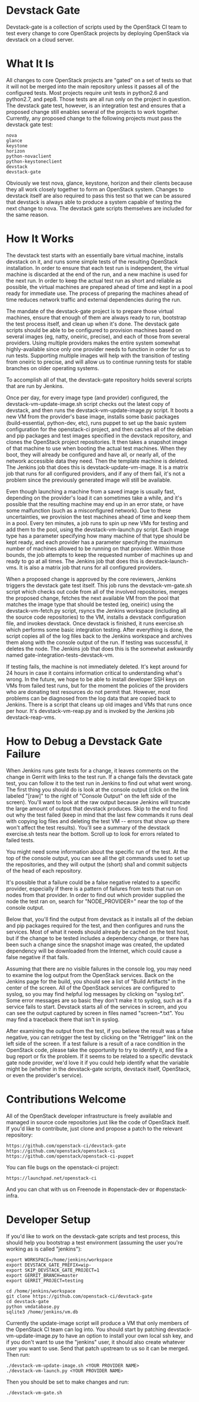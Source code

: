 Devstack Gate
=============

Devstack-gate is a collection of scripts used by the OpenStack CI team
to test every change to core OpenStack projects by deploying OpenStack
via devstack on a cloud server.

What It Is
==========

All changes to core OpenStack projects are "gated" on a set of tests
so that it will not be merged into the main repository unless it
passes all of the configured tests. Most projects require unit tests
in python2.6 and python2.7, and pep8. Those tests are all run only on
the project in question. The devstack gate test, however, is an
integration test and ensures that a proposed change still enables
several of the projects to work together. Currently, any proposed
change to the following projects must pass the devstack gate test:

    nova
    glance
    keystone
    horizon
    python-novaclient
    python-keystoneclient
    devstack
    devstack-gate

Obviously we test nova, glance, keystone, horizon and their clients
because they all work closely together to form an OpenStack
system. Changes to devstack itself are also required to pass this test
so that we can be assured that devstack is always able to produce a
system capable of testing the next change to nova. The devstack gate
scripts themselves are included for the same reason.  

How It Works
============

The devstack test starts with an essentially bare virtual machine,
installs devstack on it, and runs some simple tests of the resulting
OpenStack installation. In order to ensure that each test run is
independent, the virtual machine is discarded at the end of the run,
and a new machine is used for the next run. In order to keep the
actual test run as short and reliable as possible, the virtual
machines are prepared ahead of time and kept in a pool ready for
immediate use. The process of preparing the machines ahead of time
reduces network traffic and external dependencies during the run.

The mandate of the devstack-gate project is to prepare those virtual
machines, ensure that enough of them are always ready to run,
bootstrap the test process itself, and clean up when it's done. The
devstack gate scripts should be able to be configured to provision
machines based on several images (eg, natty, oneiric, precise), and
each of those from several providers. Using multiple providers makes
the entire system somewhat highly-available since only one provider
needs to function in order for us to run tests. Supporting multiple
images will help with the transition of testing from oneiric to
precise, and will allow us to continue running tests for stable
branches on older operating systems.

To accomplish all of that, the devstack-gate repository holds several
scripts that are run by Jenkins.

Once per day, for every image type (and provider) configured, the
devstack-vm-update-image.sh script checks out the latest copy of
devstack, and then runs the devstack-vm-update-image.py script. It
boots a new VM from the provider's base image, installs some basic
packages (build-essential, python-dev, etc), runs puppet to set up the
basic system configuration for the openstack-ci project, and then
caches all of the debian and pip packages and test images specified in
the devstack repository, and clones the OpenStack project
repositories. It then takes a snapshot image of that machine to use
when booting the actual test machines. When they boot, they will
already be configured and have all, or nearly all, of the network
accessible data they need. Then the template machine is deleted. The
Jenkins job that does this is devstack-update-vm-image. It is a matrix
job that runs for all configured providers, and if any of them fail,
it's not a problem since the previously generated image will still be
available.

Even though launching a machine from a saved image is usually fast,
depending on the provider's load it can sometimes take a while, and
it's possible that the resulting machine may end up in an error state,
or have some malfunction (such as a misconfigured network). Due to
these uncertainties, we provision the test machines ahead of time and
keep them in a pool. Every ten minutes, a job runs to spin up new VMs
for testing and add them to the pool, using the devstack-vm-launch.py
script. Each image type has a parameter specifying how many machine of
that type should be kept ready, and each provider has a parameter
specifying the maximum number of machines allowed to be running on
that provider. Within those bounds, the job attempts to keep the
requested number of machines up and ready to go at all times. The
Jenkins job that does this is devstack-launch-vms. It is also a matrix
job that runs for all configured providers.

When a proposed change is approved by the core reviewers, Jenkins
triggers the devstack gate test itself. This job runs the
devstack-vm-gate.sh script which checks out code from all of the
involved repositories, merges the proposed change, fetches the next
available VM from the pool that matches the image type that should be
tested (eg, oneiric) using the devstack-vm-fetch.py script, rsyncs the
Jenkins workspace (including all the source code repositories) to the
VM, installs a devstack configuration file, and invokes devstack. Once
devstack is finished, it runs exercise.sh which performs some basic
integration testing. After everything is done, the script copies all
of the log files back to the Jenkins workspace and archives them along
with the console output of the run. If testing was successful, it
deletes the node. The Jenkins job that does this is the somewhat
awkwardly named gate-integration-tests-devstack-vm.

If testing fails, the machine is not immediately deleted. It's kept
around for 24 hours in case it contains information critical to
understanding what's wrong. In the future, we hope to be able to
install developer SSH keys on VMs from failed test runs, but for the
moment the policies of the providers who are donating test resources
do not permit that. However, most problems can be diagnosed from the
log data that are copied back to Jenkins. There is a script that
cleans up old images and VMs that runs once per hour. It's
devstack-vm-reap.py and is invoked by the Jenkins job
devstack-reap-vms.  

How to Debug a Devstack Gate Failure
====================================

When Jenkins runs gate tests for a change, it leaves comments on the
change in Gerrit with links to the test run. If a change fails the
devstack gate test, you can follow it to the test run in Jenkins to
find out what went wrong. The first thing you should do is look at the
console output (click on the link labeled "[raw]" to the right of
"Console Output" on the left side of the screen). You'll want to look
at the raw output because Jenkins will truncate the large amount of
output that devstack produces. Skip to the end to find out why the
test failed (keep in mind that the last few commands it runs deal with
copying log files and deleting the test VM -- errors that show up
there won't affect the test results). You'll see a summary of the
devstack exercise.sh tests near the bottom. Scroll up to look for
errors related to failed tests.

You might need some information about the specific run of the test. At
the top of the console output, you can see all the git commands used
to set up the repositories, and they will output the (short) sha1 and
commit subjects of the head of each repository.

It's possible that a failure could be a false negative related to a
specific provider, especially if there is a pattern of failures from
tests that run on nodes from that provider. In order to find out which
provider supplied the node the test ran on, search for
"NODE_PROVIDER=" near the top of the console output.

Below that, you'll find the output from devstack as it installs all of
the debian and pip packages required for the test, and then configures
and runs the services. Most of what it needs should already be cached
on the test host, but if the change to be tested includes a dependency
change, or there has been such a change since the snapshot image was
created, the updated dependency will be downloaded from the Internet,
which could cause a false negative if that fails.

Assuming that there are no visible failures in the console log, you
may need to examine the log output from the OpenStack services. Back
on the Jenkins page for the build, you should see a list of "Build
Artifacts" in the center of the screen. All of the OpenStack services
are configured to syslog, so you may find helpful log messages by
clicking on "syslog.txt". Some error messages are so basic they don't
make it to syslog, such as if a service fails to start. Devstack
starts all of the services in screen, and you can see the output
captured by screen in files named "screen-*.txt". You may find a
traceback there that isn't in syslog.

After examining the output from the test, if you believe the result
was a false negative, you can retrigger the test by clicking on the
"Retrigger" link on the left side of the screen. If a test failure is
a result of a race condition in the OpenStack code, please take the
opportunity to try to identify it, and file a bug report or fix the
problem. If it seems to be related to a specific devstack gate node
provider, we'd love it if you could help identify what the variable
might be (whether in the devstack-gate scripts, devstack itself,
OpenStack, or even the provider's service).

Contributions Welcome
=====================

All of the OpenStack developer infrastructure is freely available and
managed in source code repositories just like the code of OpenStack
itself. If you'd like to contribute, just clone and propose a patch to
the relevant repository:

    https://github.com/openstack-ci/devstack-gate
    https://github.com/openstack/openstack-ci
    https://github.com/openstack/openstack-ci-puppet

You can file bugs on the openstack-ci project:

    https://launchpad.net/openstack-ci

And you can chat with us on Freenode in #openstack-dev or #openstack-infra.

Developer Setup
===============

If you'd like to work on the devstack-gate scripts and test process,
this should help you bootstrap a test environment (assuming the user
you're working as is called "jenkins"):

    export WORKSPACE=/home/jenkins/workspace
    export DEVSTACK_GATE_PREFIX=wip-
    export SKIP_DEVSTACK_GATE_PROJECT=1
    export GERRIT_BRANCH=master
    export GERRIT_PROJECT=testing

    cd /home/jenkins/workspace
    git clone https://github.com/openstack-ci/devstack-gate
    cd devstack-gate
    python vmdatabase.py
    sqlite3 /home/jenkins/vm.db

Currently the update-image script will produce a VM that only members
of the OpenStack CI team can log into.  You should start by patching
devstack-vm-update-image.py to have an option to install your own
local ssh key, and if you don't want to use the "jenkins" user, it
should also create whatever user you want to use.  Send that patch
upstream to us so it can be merged.  Then run:

    ./devstack-vm-update-image.sh <YOUR PROVIDER NAME>
    ./devstack-vm-launch.py <YOUR PROVIDER NAME>

Then you should be set to make changes and run:

    ./devstack-vm-gate.sh
